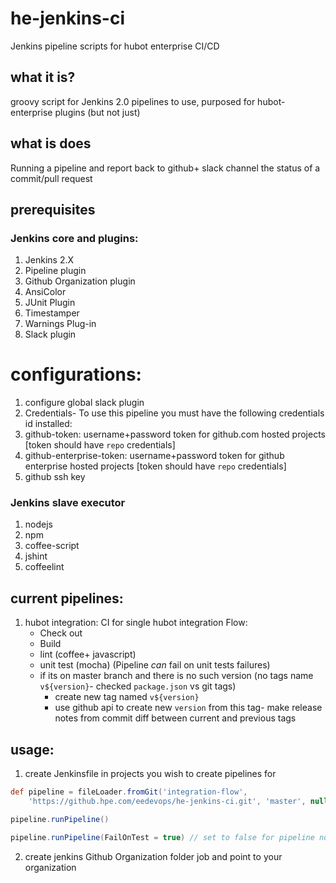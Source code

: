 # he-jenkins-ci
Jenkins pipeline scripts for hubot enterprise CI/CD

## what it is?
groovy script for Jenkins 2.0 pipelines to use, purposed for hubot-enterprise plugins (but not just)

## what is does
Running a pipeline and report back to github+ slack channel the status of a commit/pull request

## prerequisites
### Jenkins core and plugins:
1. Jenkins 2.X
2. Pipeline plugin
3. Github Organization plugin
4. AnsiColor
5. JUnit Plugin
6. Timestamper
7. Warnings Plug-in
8. Slack plugin
# configurations:
1. configure global slack plugin
2. Credentials- To use this pipeline you must have the following credentials id installed:
  1. github-token: username+password token for github.com hosted projects [token should have `repo` credentials]
  2. github-enterprise-token: username+password token for github enterprise hosted projects [token should have `repo` credentials]
  3. github ssh key
### Jenkins slave executor
1. nodejs
2. npm
3. coffee-script
4. jshint
5. coffeelint

## current pipelines:
1. hubot integration: CI for single hubot integration
  Flow:
    - Check out
    - Build
    - lint (coffee+ javascript)
    - unit test (mocha) (Pipeline *can* fail on unit tests failures)
    - if its on master branch and there is no such version (no tags name `v${version}`- checked `package.json` vs git tags)
      - create new tag named `v${version}`
      - use github api to create new `version` from this tag- make release notes from commit diff between current and previous tags

## usage:
1. create Jenkinsfile in projects you wish to create pipelines for
```groovy
def pipeline = fileLoader.fromGit('integration-flow',
    'https://github.hpe.com/eedevops/he-jenkins-ci.git', 'master', null, '')

pipeline.runPipeline()
```
```groovy
pipeline.runPipeline(FailOnTest = true) // set to false for pipeline not fail in tests
```
2. create jenkins Github Organization folder job and point to your organization
